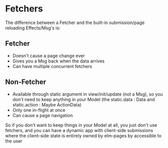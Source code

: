 # Fetchers

The difference between a Fetcher and the built-in submission/page reloading Effects/Msg's is:

## Fetcher

- Doesn't cause a page change ever
- Gives you a Msg back when the data arrives
- Can have multiple concurrent fetchers

## Non-Fetcher

- Available through static argument in view/init/update (not a Msg), so you don't need to keep anything in your Model (the static.data : Data and static.action : Maybe ActionData)
- Only one in-flight at once
- Can cause a page navigation

So if you don't want to keep things in your Model at all, you just don't use fetchers, and you can have a dynamic app with client-side submissions where the client-side state is entirely owned by elm-pages by accessible to the user
